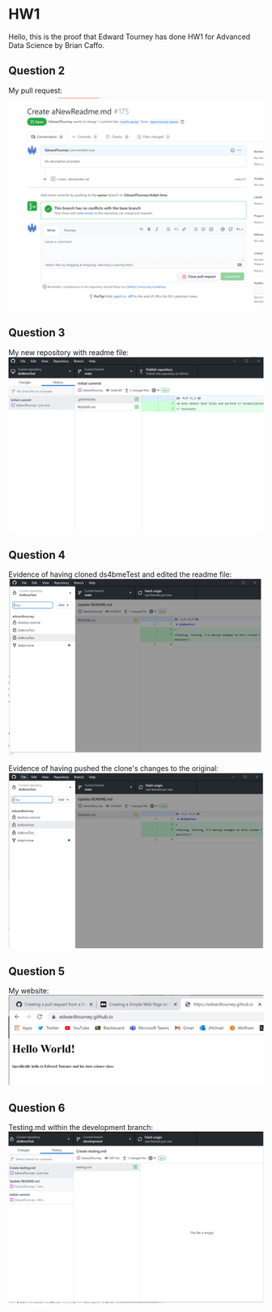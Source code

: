 # HW1

Hello, this is the proof that Edward Tourney has done HW1 for Advanced Data Science by Brian Caffo.

## Question 2
My pull request:
![screenshot2a](/Test/2A.PNG)

## Question 3
My new repository with readme file:
![screenshot3a](/Test/3A.PNG)

## Question 4
Evidence of having cloned ds4bmeTest and edited the readme file:
![screenshot4a](/Test/4A.PNG)

Evidence of having pushed the clone's changes to the original:
![screenshot4b](/Test/4B.PNG)

## Question 5
My website:
![screenshot5A](/Test/5A.PNG)

## Question 6
Testing.md within the development branch:
![screenshot6A](/Test/6A.PNG)